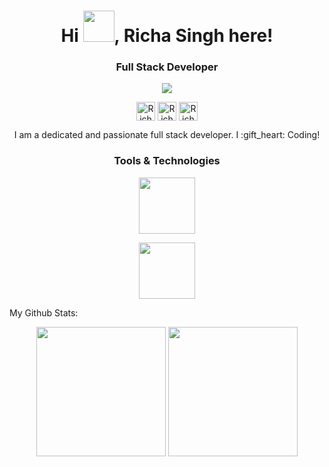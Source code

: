 
<h1 align="center">Hi <span><img width="50px" height="50px" src="https://media1.giphy.com/media/PjgnBBmpk2iwhv1IO6/200w.webp?cid=ecf05e47zcb0thagktxj6xoag3zisvcm92z1mgwr8hirvmcj&rid=200w.webp" /></span>, Richa Singh here!</h1>

<h3 align="center">Full Stack Developer</h3>
  
 <p align="center">
  <img src=https://i.pinimg.com/originals/34/fb/b9/34fbb9aa7bfeb8df98412067d64c2029.gif >
 </p> 
  
<p align="center">
<a href=https://richa-24.github.io/Richa_Singh_Portfolio/ target="_blank"><img align="center" height="30px" width="30px" src=https://cdn.jsdelivr.net/npm/simple-icons@3.0.1/icons/dev-dot-to.svg alt="Richa Singh" height="20" width="20" /></a>
<a href=https://twitter.com/Richa_0724 target="_blank"><img align="center" height="30px" width="30px" src=https://cdn.jsdelivr.net/npm/simple-icons@3.0.1/icons/twitter.svg alt=" Richa Singh" height="20" width="20" /></a>
<a href=https://www.linkedin.com/in/richa-singh-227286190 target="_blank"><img align="center" height="30px" width="30px" src=https://cdn.jsdelivr.net/npm/simple-icons@3.0.1/icons/linkedin.svg alt="Richa Singh" height="20" width="20" /></a>
</p>

<p align="center">
  I am a dedicated and passionate full stack developer. I :gift_heart: Coding!
</p>
  
<h3 align="center">Tools & Technologies</h3> 
 <p align="center">
  <img height="90px" src=https://user-images.githubusercontent.com/59872807/89734383-7827e580-da79-11ea-9840-299bc8b32335.jpg >
 </p> 
  <p  align="center">
    <img height="90px" src=https://user-images.githubusercontent.com/59872807/89734655-0bade600-da7b-11ea-91e3-a38a9d86eb25.jpg>
  </p>
  
  My Github Stats: 
  <p align='center'>
  <img src="https://github-readme-stats.vercel.app/api?username=Richa-24&theme=dark&show_icons=true&count_private=true" height="207px" /> 
  <img src="https://github-readme-stats.vercel.app/api/top-langs/?username=Richa-24&theme=dark" height="207px" />

</P>


<!--
**Richa-24/Richa-24** is a ✨ _special_ ✨ repository because its `README.md` (this file) appears on your GitHub profile.


Here are some ideas to get you started:

- 🔭 I’m currently working on ...
- 🌱 I’m currently learning ...
- 👯 I’m looking to collaborate on ...
- 🤔 I’m looking for help with ...
- 💬 Ask me about ...
- 📫 How to reach me: ...
- 😄 Pronouns: ...
- ⚡ Fun fact: ...
-->
